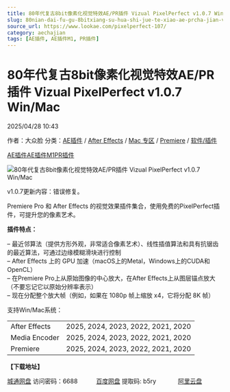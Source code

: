 ```yaml
---
title: 80年代复古8bit像素化视觉特效AE/PR插件 Vizual PixelPerfect v1.0.7 Win/Mac
slug: 80nian-dai-fu-gu-8bitxiang-su-hua-shi-jue-te-xiao-ae-prcha-jian-vizual-pixelperfect-v1-0-7-win-mac
source_url: https://www.lookae.com/pixelperfect-107/
category: aechajian
tags: [AE插件, AE插件M1, PR插件]
---
```

# 80年代复古8bit像素化视觉特效AE/PR插件 Vizual PixelPerfect v1.0.7 Win/Mac

2025/04/28 10:43

作者：大众脸
分类：[AE插件](https://www.lookae.com/after-effects/aechajian/) / [After Effects](https://www.lookae.com/after-effects/) / [Mac 专区](https://www.lookae.com/mac-osx/) / [Premiere](https://www.lookae.com/qitarjcj/premierezy/) / [软件/插件](https://www.lookae.com/qitarjcj/)

[AE插件](https://www.lookae.com/tag/ae%e6%8f%92%e4%bb%b6/)[AE插件M1](https://www.lookae.com/tag/aem1/)[PR插件](https://www.lookae.com/tag/pr%e6%8f%92%e4%bb%b6/)

![80年代复古8bit像素化视觉特效AE/PR插件 Vizual PixelPerfect v1.0.7 Win/Mac](https://www.lookae.com/wp-content/uploads/2021/08/Vizual-PixelPerfect.jpg "80年代复古8bit像素化视觉特效AE/PR插件 Vizual PixelPerfect v1.0.5 Win/Mac-LookAE.com")

v1.0.7更新内容：错误修复。

Premiere Pro 和 After Effects 的视觉效果插件集合，使用免费的PixelPerfect插件，可提升您的像素艺术。

**插件特点：**

– 最近邻算法（提供方形外观，非常适合像素艺术）、线性插值算法和具有抗锯齿的最近算法，可通过边缘模糊滑块进行控制  
– After Effects 上的 GPU 加速（macOS上的Metal，Windows上的CUDA和OpenCL）  
– 在Premiere Pro上从原始图像的中心放大，在After Effects上从图层锚点放大（不要忘记它以原始分辨率表示）  
– 现在分配整个放大帧（例如，如果在 1080p 帧上缩放 x4，它将分配 8K 帧）

支持Win/Mac系统：

|  |  |
| --- | --- |
| After Effects | 2025, 2024, 2023, 2022, 2021, 2020 |
| Media Encoder | 2025, 2024, 2023, 2022, 2021, 2020 |
| Premiere | 2025, 2024, 2023, 2022, 2021, 2020 |

**【下载地址】**

[城通网盘](https://url70.ctfile.com/f/2827370-1501719469-5c7102?p=4431) 访问密码：6688           [百度网盘](https://pan.baidu.com/s/1gKoBcIThsggQjcaQs2ZM3w?pwd=b5ry) 提取码: b5ry             [阿里云盘](https://www.alipan.com/s/LtKhSrS2cqB)
